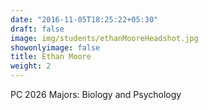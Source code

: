 ```yaml
---
date: "2016-11-05T18:25:22+05:30"
draft: false
image: img/students/ethanMooreHeadshot.jpg
showonlyimage: false
title: Ethan Moore
weight: 2
---
```

PC 2026
Majors: Biology and Psychology
